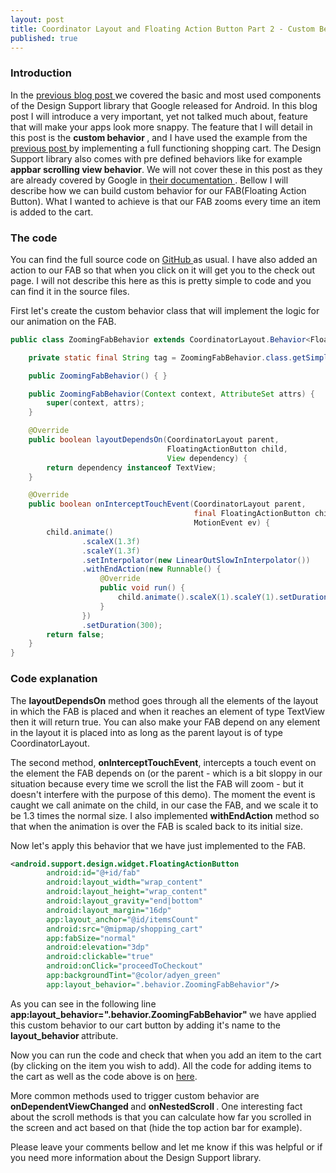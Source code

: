 ```yaml
---
layout: post
title: Coordinator Layout and Floating Action Button Part 2 - Custom Behavior
published: true
---
```


### Introduction

In the <a href="http://programminglife.io/coordinatorlayout-and-floatingactionbutton/" target="_blank"> previous blog post </a> we covered the basic and most used components
of the Design Support library that Google released for Android.
In this blog post I will introduce a very important, yet not talked much about, feature that will make your apps look more snappy.
The feature that I will detail in this post is the <b> custom behavior </b>, and I have used the example from the <a href="http://programminglife.io/coordinatorlayout-and-floatingactionbutton/" target="_blank"> previous post </a>
by implementing a full functioning shopping cart.
The Design Support library also comes with pre defined behaviors like for example <b> appbar scrolling view behavior</b>. We will not cover
these in this post as they are already covered by Google in 
<a href="https://developer.android.com/intl/zh-cn/reference/android/support/design/widget/AppBarLayout.html" target="_blank"> their documentation </a>.
Bellow I will describe how we can build custom behavior for our FAB(Floating Action Button). What I wanted to achieve is that our FAB zooms every time an item is added to the cart.

### The code

You can find the full source code on <a href="https://github.com/andreivisan/AndroidPayDemo" target="_blank"> GitHub </a> as usual.
I have also added an action to our FAB so that when you click on it will get you to the check out page. I will not describe this here
as this is pretty simple to code and you can find it in the source files.

First let's create the custom behavior class that will implement the logic for our animation on the FAB.

```java
public class ZoomingFabBehavior extends CoordinatorLayout.Behavior<FloatingActionButton> {

    private static final String tag = ZoomingFabBehavior.class.getSimpleName();

    public ZoomingFabBehavior() { }

    public ZoomingFabBehavior(Context context, AttributeSet attrs) {
        super(context, attrs);
    }

    @Override
    public boolean layoutDependsOn(CoordinatorLayout parent, 
                                   FloatingActionButton child, 
                                   View dependency) {
        return dependency instanceof TextView;
    }

    @Override
    public boolean onInterceptTouchEvent(CoordinatorLayout parent, 
                                         final FloatingActionButton child, 
                                         MotionEvent ev) {
        child.animate()
                .scaleX(1.3f)
                .scaleY(1.3f)
                .setInterpolator(new LinearOutSlowInInterpolator())
                .withEndAction(new Runnable() {
                    @Override
                    public void run() {
                        child.animate().scaleX(1).scaleY(1).setDuration(500);
                    }
                })
                .setDuration(300);
        return false;
    }
}
```

### Code explanation

The <b>layoutDependsOn</b> method goes through all the elements of the layout in which the FAB is placed and when it reaches an element
of type TextView then it will return true. You can also make your FAB depend on any element in the layout it is placed into
as long as the parent layout is of type CoordinatorLayout.

The second method, <b>onInterceptTouchEvent</b>, intercepts a touch event on the element the FAB depends on (or the parent - which is a bit
sloppy in our situation because every time we scroll the list the FAB will zoom - but it doesn't interfere with the purpose of this demo).
The moment the event is caught we call animate on the child, in our case the FAB, and we scale it to be 1.3 times the normal size.
I also implemented <b>withEndAction</b> method so that when the animation is over the FAB is scaled back to its initial size.

Now let's apply this behavior that we have just implemented to the FAB.

```xml
<android.support.design.widget.FloatingActionButton
        android:id="@+id/fab"
        android:layout_width="wrap_content"
        android:layout_height="wrap_content"
        android:layout_gravity="end|bottom"
        android:layout_margin="16dp"
        app:layout_anchor="@id/itemsCount"
        android:src="@mipmap/shopping_cart"
        app:fabSize="normal"
        android:elevation="3dp"
        android:clickable="true"
        android:onClick="proceedToCheckout"
        app:backgroundTint="@color/adyen_green"
        app:layout_behavior=".behavior.ZoomingFabBehavior"/>
```

As you can see in the following line <b> app:layout_behavior=".behavior.ZoomingFabBehavior" </b> we have applied this custom
behavior to our cart button by adding it's name to the <b> layout_behavior </b> attribute.

Now you can run the code and check that when you add an item to the cart (by clicking on the item you wish to add). All the code for
adding items to the cart as well as the code above is on <a href="https://github.com/andreivisan/AndroidPayDemo" target="_blank">here</a>.

More common methods used to trigger custom behavior are <b> onDependentViewChanged </b> and <b> onNestedScroll </b>. One interesting fact
about the scroll methods is that you can calculate how far you scrolled in the screen and act based on that (hide the top action bar for example).

Please leave your comments bellow and let me know if this was helpful or if you need more information about the Design Support library.
